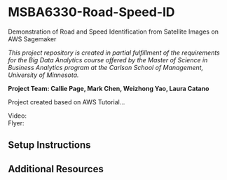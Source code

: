 # MSBA6330-Road-Speed-ID
Demonstration of Road and Speed Identification from Satellite Images on AWS Sagemaker  

*This project repository is created in partial fulfillment of the requirements for the Big Data Analytics course offered by the Master of Science in Business Analytics program at the Carlson School of Management, University of Minnesota.*

**Project Team: Callie Page, Mark Chen, Weizhong Yao, Laura Catano**

Project created based on AWS Tutorial...

Video:  
Flyer:  

## Setup Instructions

## Additional Resources
